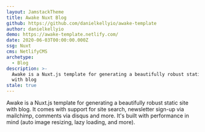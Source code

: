 ```yaml
---
layout: JamstackTheme
title: Awake Nuxt Blog
github: https://github.com/danielkellyio/awake-template
author: danielkellyio
demo: https://awake-template.netlify.com/
date: 2020-06-03T00:00:00.000Z
ssg: Nuxt
cms: NetlifyCMS
archetype:
  - Blog
description: >-
  Awake is a Nuxt.js template for generating a beautifully robust static site
  with blog
stale: true
---
```


Awake is a Nuxt.js template for generating a beautifully robust static site with blog. It comes with support for site search, newsletter sign-up via mailchimp, comments via disqus and more. It's built with performance in mind (auto image resizing, lazy loading, and more).
